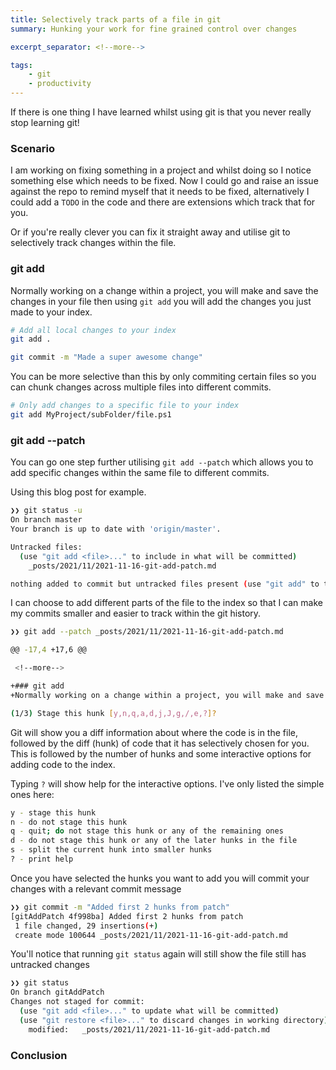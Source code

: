 ```yaml
---
title: Selectively track parts of a file in git
summary: Hunking your work for fine grained control over changes

excerpt_separator: <!--more-->

tags:
    - git
    - productivity
---
```

If there is one thing I have learned whilst using git is that you never really stop learning git!

### Scenario
I am working on fixing something in a project and whilst doing so I notice something else which needs to be fixed. Now I could go and raise an issue against the repo to remind myself that it needs to be fixed, alternatively I could add a `TODO` in the code and there are extensions which track that for you.

Or if you're really clever you can fix it straight away and utilise git to selectively track changes within the file.

<!--more-->

### git add
Normally working on a change within a project, you will make and save the changes in your file then using `git add` you will add the changes you just made to your index.

```bash
# Add all local changes to your index
git add .

git commit -m "Made a super awesome change"
```

You can be more selective than this by only commiting certain files so you can chunk changes across multiple files into different commits.

```bash
# Only add changes to a specific file to your index
git add MyProject/subFolder/file.ps1
```

### git add --patch
You can go one step further utilising `git add --patch` which allows you to add specific changes within the same file to different commits.

Using this blog post for example.

```bash
❯❯ git status -u
On branch master
Your branch is up to date with 'origin/master'.

Untracked files:
  (use "git add <file>..." to include in what will be committed)
	_posts/2021/11/2021-11-16-git-add-patch.md

nothing added to commit but untracked files present (use "git add" to track)
```

I can choose to add different parts of the file to the index so that I can make my commits smaller and easier to track within the git history.

```bash
❯❯ git add --patch _posts/2021/11/2021-11-16-git-add-patch.md

@@ -17,4 +17,6 @@

 <!--more-->

+### git add
+Normally working on a change within a project, you will make and save the changes in your file then using `git add` you will add the changes you just made to your index.

(1/3) Stage this hunk [y,n,q,a,d,j,J,g,/,e,?]?
```

Git will show you a diff information about where the code is in the file, followed by the diff (hunk) of code that it has selectively chosen for you. This is followed by the number of hunks and some interactive options for adding code to the index.

Typing `?` will show help for the interactive options. I've only listed the simple ones here:

```bash
y - stage this hunk
n - do not stage this hunk
q - quit; do not stage this hunk or any of the remaining ones
d - do not stage this hunk or any of the later hunks in the file
s - split the current hunk into smaller hunks
? - print help
```

Once you have selected the hunks you want to add you will commit your changes with a relevant commit message

```bash
❯❯ git commit -m "Added first 2 hunks from patch"
[gitAddPatch 4f998ba] Added first 2 hunks from patch
 1 file changed, 29 insertions(+)
 create mode 100644 _posts/2021/11/2021-11-16-git-add-patch.md
```

You'll notice that running `git status` again will still show the file still has untracked changes

```bash
❯❯ git status
On branch gitAddPatch
Changes not staged for commit:
  (use "git add <file>..." to update what will be committed)
  (use "git restore <file>..." to discard changes in working directory)
	modified:   _posts/2021/11/2021-11-16-git-add-patch.md
```

### Conclusion

